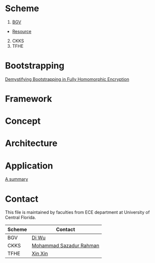 # Scheme
1. [BGV](https://dl.acm.org/doi/10.1145/2090236.2090262)
- [Resource](https://www.inferati.com/blog/fhe-schemes-bgv#sec-keygen)
2. CKKS
3. TFHE


# Bootstrapping
[Demystifying Bootstrapping in Fully Homomorphic Encryption](https://eprint.iacr.org/2023/149)

# Framework


# Concept

# Architecture


# Application
[A summary](https://dualitytech.com/blog/bootstrapping-in-fully-homomorphic-encryption-fhe/)




# Contact
This file is maintained by faculties from ECE department at University of Central Florida.

| Scheme | Contact|
| ------ | ------ |
| BGV    | [Di Wu](https://www.unarylab.com) |
| CKKS   | [Mohammad Sazadur Rahman](https://sazadur.github.io/) |
| TFHE   | [Xin Xin](https://xinx2013.github.io/) |
